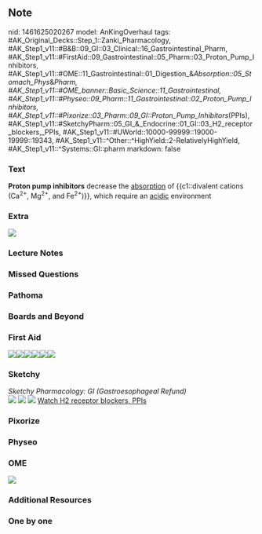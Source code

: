 ## Note
nid: 1461625020267
model: AnKingOverhaul
tags: #AK_Original_Decks::Step_1::Zanki_Pharmacology, #AK_Step1_v11::#B&B::09_GI::03_Clinical::16_Gastrointestinal_Pharm, #AK_Step1_v11::#FirstAid::09_Gastrointestinal::05_Pharm::03_Proton_Pump_Inhibitors, #AK_Step1_v11::#OME::11_Gastrointestinal::01_Digestion_&_Absorption::05_Stomach_Phys_&_Pharm, #AK_Step1_v11::#OME_banner::Basic_Science::11_Gastrointestinal, #AK_Step1_v11::#Physeo::09_Pharm::11_Gastrointestinal::02_Proton_Pump_Inhibitors, #AK_Step1_v11::#Pixorize::03_Pharm::09_GI::Proton_Pump_Inhibitors_(PPIs), #AK_Step1_v11::#SketchyPharm::05_GI_&_Endocrine::01_GI::03_H2_receptor_blockers,_PPIs, #AK_Step1_v11::#UWorld::10000-99999::19000-19999::19343, #AK_Step1_v11::^Other::^HighYield::2-RelativelyHighYield, #AK_Step1_v11::^Systems::GI::pharm
markdown: false

### Text
<div>
  <b>Proton pump inhibitors</b> decrease the <u>absorption</u> of
  {{c1::divalent cations (Ca<sup>2+</sup>, Mg<sup>2+</sup>, and
  Fe<sup>2+</sup>)}}, which require an <u>acidic</u> environment
</div>

### Extra
<img src="paste-179967719637264.jpg">

### Lecture Notes


### Missed Questions


### Pathoma


### Boards and Beyond


### First Aid
<img src="paste-645263001649155.jpg"><img src=
"paste-647152787259395.jpg"><img src=
"paste-649046867836931.jpg"><img src=
"paste-793520977739779.jpg"><img src=
"paste-651314610569219.jpg"><img src=
"paste-89253715378179%20(1).jpg">

### Sketchy
<div>
  <i>Sketchy Pharmacology: GI (Gastroesophageal Refund)</i>
</div><img src=
"Screen%20Shot%202019-09-17%20at%209.09.17%20AM.png"> <img src=
"Screen%20Shot%202019-09-17%20at%209.09.29%20AM.png"> <img src=
"Screen%20Shot%202019-09-17%20at%209.09.38%20AM.png"> <a href=
"https://dashboard.sketchy.com/study/medical/courses/medical-pharmacology/units/medical-pharmacology-gi-endocrine/videos/medical-pharmacology-gi-and-endocrine-gi-h2-receptor-blockers-ppis?utm_source=anki&utm_medium=partnership&utm_campaign=february_update&utm_content=medical">
Watch H2 receptor blockers, PPIs</a>

### Pixorize


### Physeo


### OME
<div class="ome-widget">
  <a href=
  "https://onlinemeded.org/spa/gastrointestinal?ref=anki"><img src=
  "_OME_AnkiFlashcards_Topic_4.png"></a>
</div>

### Additional Resources


### One by one

